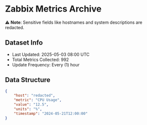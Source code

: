 # Zabbix Metrics Archive

⚠️ **Note**: Sensitive fields like hostnames and system descriptions are redacted.

## Dataset Info
- Last Updated: 2025-05-03 08:00 UTC
- Total Metrics Collected: 992
- Update Frequency: Every (1) hour

## Data Structure
```json
{
    "host": "redacted",
    "metric": "CPU Usage",
    "value": "12.5",
    "units": "%",
    "timestamp": "2024-05-21T12:00:00"
}
```
